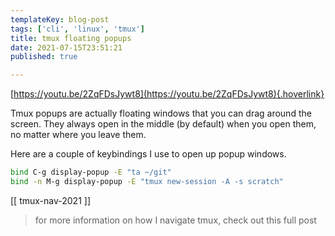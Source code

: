 ```yaml
---
templateKey: blog-post
tags: ['cli', 'linux', 'tmux']
title: tmux floating popups
date: 2021-07-15T23:51:21
published: true

---
```


[https://youtu.be/2ZqFDsJywt8](https://youtu.be/2ZqFDsJywt8){.hoverlink}

Tmux popups are actually floating windows that you can drag around the screen.  They always open in the middle (by default) when you open them, no matter where you leave them.

Here are a couple of keybindings I use to open up popup windows.

``` bash
bind C-g display-popup -E "ta ~/git"
bind -n M-g display-popup -E "tmux new-session -A -s scratch"
```

[[ tmux-nav-2021 ]]

> for more information on how I navigate tmux, check out this full post
